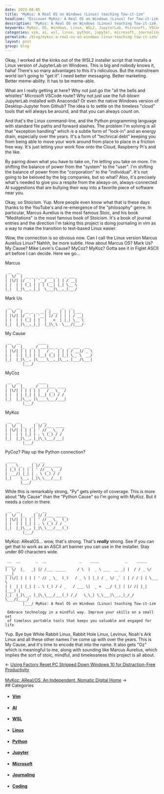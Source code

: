 ```yaml
---
date: 2023-08-05
title: "MyKoz: A Real OS on Windows (Linux) teaching Tow-it-izm"
headline: "Discover MyKoz: A Real OS on Windows (Linux) for Tow-it-izm Learning."
description: "MyKoz: A Real OS on Windows (Linux) teaching Tow-it-izm. Embrace technology in a mindful way with MyKoz, a timeless and portable set of tools to improve your skills and keep you valuable for life. Follow along with the ideation and naming of this novel endeavor."
keywords: MyKoz, OS, Windows, Linux, WSL2, JupyterLab, Microsoft, VSCode, Anaconda, Desktop-Jupyter, Cloud, Raspberry Pi, Command-Line, Python, Programming, File Paths, Forward Slashes, Exception Handling, Lock-In, Technical Debt, Stoicism, Marcus Aurelius, Meditations, Vim, Text-Based, Cloud, AI, Suggestions, Stoic, Mindful, Timeless
categories: vim, ai, wsl, linux, python, jupyter, microsoft, journaling, coding
permalink: /blog/mykoz-a-real-os-on-windows-linux-teaching-tow-it-izm/
layout: post
group: blog
---
```



Okay, I worked all the kinks out of the WSL2 installer script that installs a
Linux version of JupyterLab on Windows. This is big and nobody knows it, haha!
There's so many advantages to this it's ridiculous. But the mainstream world
isn't going to "get it". I need better messaging. Better marketing. Better
meme-ability. It has to be meme-able.

What am I really getting at here? Why not just go the "all the bells and
whistles" Microsoft VSCode route? Why not just use the full-blown JupyterLab
installed with Anaconda? Or even the native Windows version of Desktop-Jupyter
from Github? The idea is to settle on the timeless "cloud" tools that will
always be around, and that you can always count on. 

And that's the Linux command-line, and the Python programming language with
standard file paths and forward slashes. The problem I'm solving is all that
"exception handling" which is a subtle form of "lock-in" and an energy drain,
especially over the years. It's a form of "technical debt" keeping you from
being able to move your work around from place to place in a friction free way.
It's just letting your work flow onto the Cloud, Raspberry Pi's and the like.

By pairing down what you have to take on, I'm letting you take on more. I'm
shifting the balance of power from the "system" to the "user". I'm shifting the
balance of power from the "corporation" to the "individual". It's not going to
be beloved by the big companies, but so what? Also, it's precisely what's needed
to give you a respite from the always-on, always-connected AI suggestions that
are bullying their way into a favorite piece of software near you.

Okay, so Stoicism. Yup. More people even know what that is these days thanks to
the YouTube's and re-emergence of the "philosophy" genre. In particular, Marcus
Aurelius is the most famous Stoic, and his book "Meditations" is the most
famous book of Stoicism. It's a book of journal entries and the direction I'm
taking this project is doing journaling in vim as a way to make the transition
to text-based Linux easier.

Wow, the connection is so obvious now. Can I call the Linux version Marcus
Aurelius Linux? Nahhh, be more subtle. How about Marcus OS? Mark Us? My Cause?
Mike Levin's Cause? MyCoz? MyKoz? Gotta see it in Figlet ASCII art before I can
decide. Here we go...

Marcus

     __  __                          
    |  \/  | __ _ _ __ ___ _   _ ___ 
    | |\/| |/ _` | '__/ __| | | / __|
    | |  | | (_| | | | (__| |_| \__ \
    |_|  |_|\__,_|_|  \___|\__,_|___/


Mark Us

     __  __            _      _   _     
    |  \/  | __ _ _ __| | __ | | | |___ 
    | |\/| |/ _` | '__| |/ / | | | / __|
    | |  | | (_| | |  |   <  | |_| \__ \
    |_|  |_|\__,_|_|  |_|\_\  \___/|___/


My Cause

     __  __        ____                     
    |  \/  |_   _ / ___|__ _ _   _ ___  ___ 
    | |\/| | | | | |   / _` | | | / __|/ _ \
    | |  | | |_| | |__| (_| | |_| \__ \  __/
    |_|  |_|\__, |\____\__,_|\__,_|___/\___|
            |___/                           


MyCoz

     __  __        ____         
    |  \/  |_   _ / ___|___ ____
    | |\/| | | | | |   / _ \_  /
    | |  | | |_| | |__| (_) / / 
    |_|  |_|\__, |\____\___/___|
            |___/               


MyKoz

     __  __       _  __        
    |  \/  |_   _| |/ /___ ____
    | |\/| | | | | ' // _ \_  /
    | |  | | |_| | . \ (_) / / 
    |_|  |_|\__, |_|\_\___/___|
            |___/              


PyCoz? Play up the Python connection?

     ____        _  __        
    |  _ \ _   _| |/ /___ ____
    | |_) | | | | ' // _ \_  /
    |  __/| |_| | . \ (_) / /
    |_|    \__, |_|\_\___/___|
           |___/              


While this is remarkably strong, "Py" gets plenty of coverage. This is more
about "My Cause" than the "Python Cause" so I'm going with MyKoz. But it needs a
colon in there.

     __  __       _  __           
    |  \/  |_   _| |/ /___ _____  
    | |\/| | | | | ' // _ \_  (_) 
    | |  | | |_| | . \ (_) / / _  
    |_|  |_|\__, |_|\_\___/___(_) 
            |___/                 


MyKoz: ARealOS... wow, that's strong. That's ***really*** strong. See if you can
get that to work as an ASCII art banner you can use in the installer. Stay under
80 characters wide.

```
 __  __       _  __               _    ____            _    _____  ____  
|  \/  |_   _| |/ /___ _____     / \  |  _ \ ___  __ _| |  / / _ \/ ___| 
| |\/| | | | | ' // _ \_  (_)   / _ \ | |_) / _ \/ _` | | / / | | \___ \ 
| |  | | |_| | . \ (_) / / _   / ___ \|  _ <  __/ (_| | |/ /| |_| |___) |
|_|  |_|\__, |_|\_\___/___(_) /_/   \_\_| \_\___|\__,_|_/_/  \___/|____/ 
        |___/ MyKoz: A Real OS on Windows (Linux) teaching Tow-it-izm

 Embrace technology in a mindful way. Improve your skills on a small set
 of timeless portable tools that keeps you valuable and engaged for life

```

Yup. Bye bye White Rabbit Linux, Rabbit Hole Linux, Levinux, Noah's Ark Linux
and all these other names I've come up with over the years. This is My Cause,
and it's time to encode that into the name. It also gets "Oz" which is
meaningful to me, along with sounding like Marcus Aurelius, which implies the
sort of stoic, mindful, and timelessness this project is all about.













<div class="arrow-links"><div class="post-nav-prev"><span class="arrow">&larr;&nbsp;</span><a href="/blog/using-factory-reset-pc-stripped-down-windows-10-for-distraction-free-productivity/">Using Factory Reset PC Stripped Down Windows 10 for Distraction-Free Productivity</a></div> &nbsp; <div class="post-nav-next"><a href="/blog/mykoz-areal-os-an-independent-nomatic-digital-home/">MyKoz: AReal/OS, An Independent, Nomatic Digital Home</a><span class="arrow">&nbsp;&rarr;</span></div></div>
## Categories

<ul>
<li><h4><a href='/vim/'>Vim</a></h4></li>
<li><h4><a href='/ai/'>AI</a></h4></li>
<li><h4><a href='/wsl/'>WSL</a></h4></li>
<li><h4><a href='/linux/'>Linux</a></h4></li>
<li><h4><a href='/python/'>Python</a></h4></li>
<li><h4><a href='/jupyter/'>Jupyter</a></h4></li>
<li><h4><a href='/microsoft/'>Microsoft</a></h4></li>
<li><h4><a href='/journaling/'>Journaling</a></h4></li>
<li><h4><a href='/coding/'>Coding</a></h4></li></ul>